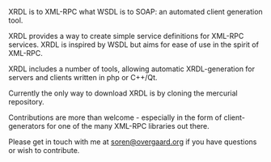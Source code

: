 XRDL is to XML-RPC what WSDL is to SOAP: an automated client generation tool.

XRDL provides a way to create simple service definitions for XML-RPC services. XRDL is inspired by WSDL but aims for ease of use in the spirit of XML-RPC.

XRDL includes a number of tools, allowing automatic XRDL-generation for servers and clients written in php or C++/Qt.

Currently the only way to download XRDL is by cloning the mercurial repository.

Contributions are more than welcome - especially in the form of client-generators for one of the many XML-RPC libraries out there.

Please get in touch with me at soren@overgaard.org if you have questions or wish to contribute.